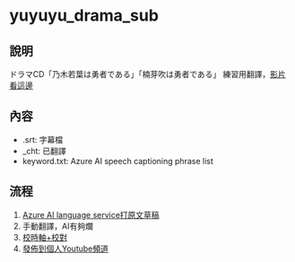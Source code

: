 # yuyuyu_drama_sub

## 說明

ドラマCD「乃木若葉は勇者である」「楠芽吹は勇者である」
練習用翻譯，[影片看這邊](https://www.youtube.com/@RocketScientist01)

## 內容

* .srt: 字幕檔
* _cht: 已翻譯
* keyword.txt: Azure AI speech captioning phrase list

## 流程
 1. [Azure AI language service打原文草稿](https://speech.microsoft.com/)
 2. 手動翻譯，AI有夠爛
 3. [校時軸+校對](https://www.happyscribe.com/)
 4. [發佈到個人Youtube頻道](https://www.youtube.com/@RocketScientist01)
